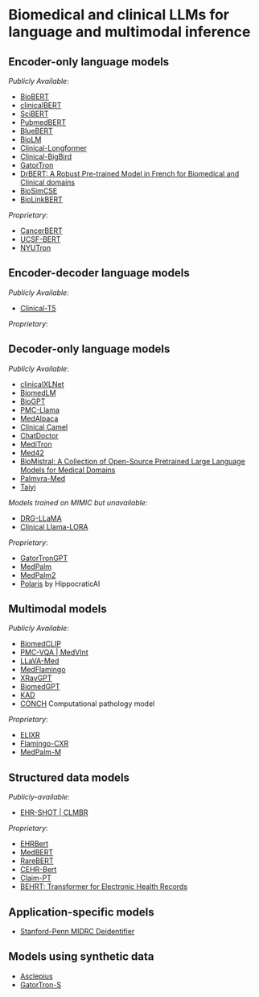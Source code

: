 # Biomedical and clinical LLMs for language and multimodal inference

## Encoder-only language models
*Publicly Available*:
- [BioBERT](https://github.com/dmis-lab/biobert)
- [clinicalBERT](https://github.com/EmilyAlsentzer/clinicalBERT)
- [SciBERT](https://github.com/allenai/scibert)
- [PubmedBERT](https://dl.acm.org/doi/10.1145/3458754)
- [BlueBERT](https://github.com/ncbi-nlp/bluebert)
- [BioLM](https://github.com/facebookresearch/bio-lm)
- [Clinical-Longformer](https://huggingface.co/yikuan8/Clinical-Longformer)
- [Clinical-BigBird](https://huggingface.co/yikuan8/Clinical-BigBird)
- [GatorTron](https://catalog.ngc.nvidia.com/orgs/nvidia/teams/clara/models/gatortron_og)
- [DrBERT: A Robust Pre-trained Model in French for Biomedical and Clinical domains](https://arxiv.org/abs/2304.00958)
- [BioSimCSE](https://huggingface.co/kamalkraj/BioSimCSE-BioLinkBERT-BASE)
- [BioLinkBERT](https://huggingface.co/michiyasunaga/BioLinkBERT-base)

*Proprietary*:
- [CancerBERT](https://academic.oup.com/jamia/article-lookup/doi/10.1093/jamia/ocac040)
- [UCSF-BERT](https://arxiv.org/abs/2210.06566)
- [NYUTron](https://www.nature.com/articles/s41586-023-06160-y)

## Encoder-decoder language models
*Publicly Available*:
- [Clinical-T5](https://www.physionet.org/content/clinical-t5/1.0.0/)

*Proprietary*:

## Decoder-only language models
*Publicly Available*:
- [clinicalXLNet](https://github.com/lindvalllab/clinicalXLNet)
- [BiomedLM](https://crfm.stanford.edu/2022/12/15/biomedlm.html)
- [BioGPT](https://github.com/microsoft/BioGPT)
- [PMC-Llama](https://arxiv.org/abs/2304.14454)
- [MedAlpaca](https://arxiv.org/abs/2304.08247)
- [Clinical Camel](https://huggingface.co/wanglab/ClinicalCamel-70B)
- [ChatDoctor](https://github.com/Kent0n-Li/ChatDoctor)
- [MediTron](https://github.com/epfLLM/meditron)
- [Med42](https://huggingface.co/m42-health/med42-70b)
- [BioMistral: A Collection of Open-Source Pretrained Large Language Models for Medical Domains](https://arxiv.org/abs/2402.10373)
- [Palmyra-Med](https://huggingface.co/Writer/palmyra-med-20b)
- [Taiyi](https://github.com/DUTIR-BioNLP/Taiyi-LLM?tab=readme-ov-file#introduction-to-the-base-model)

*Models trained on MIMIC but unavailable*:
- [DRG-LLaMA](https://github.com/hanyin88/drg-llama) 
- [Clinical Llama-LORA](https://arxiv.org/abs/2307.03042)

*Proprietary*:
- [GatorTronGPT](https://arxiv.org/abs/2305.13523)
- [MedPalm](https://www.nature.com/articles/s41586-023-06291-2)
- [MedPalm2](https://arxiv.org/abs/2305.09617)
- [Polaris](https://arxiv.org/abs/2403.13313) by HippocraticAI

## Multimodal models
*Publicly Available*:
- [BiomedCLIP](https://arxiv.org/abs/2303.00915)
- [PMC-VQA | MedVInt](https://xiaoman-zhang.github.io/PMC-VQA/)
- [LLaVA-Med](https://github.com/microsoft/LLaVA-Med)
- [MedFlamingo](https://github.com/snap-stanford/med-flamingo)
- [XRayGPT](https://github.com/mbzuai-oryx/XrayGPT)
- [BiomedGPT](https://arxiv.org/abs/2305.17100)
- [KAD](https://www.nature.com/articles/s41467-023-40260-7)
- [CONCH](https://github.com/mahmoodlab/CONCH) Computational pathology model

*Proprietary*:
- [ELIXR](https://arxiv.org/abs/2308.01317)
- [Flamingo-CXR](https://arxiv.org/abs/2311.18260)
- [MedPalm-M](https://arxiv.org/abs/2307.14334)

## Structured data models
*Publicly-available*:
- [EHR-SHOT | CLMBR](https://som-shahlab.github.io/ehrshot-website/)

*Proprietary*:
- [EHRBert](https://medinform.jmir.org/2019/3/e14830/)
- [MedBERT](https://www.nature.com/articles/s41746-021-00455-y)
- [RareBERT](https://ojs.aaai.org/index.php/AAAI/article/view/16122)
- [CEHR-Bert](https://proceedings.mlr.press/v158/pang21a.html)
- [Claim-PT](https://www.nature.com/articles/s41598-022-07545-1)
- [BEHRT: Transformer for Electronic Health Records](https://www.nature.com/articles/s41598-020-62922-y)

## Application-specific models
- [Stanford-Penn MIDRC Deidentifier](https://academic.oup.com/jamia/article/30/2/318/6843283)

## Models using synthetic data
- [Asclepius](https://github.com/starmpcc/Asclepius)
- [GatorTron-S](https://catalog.ngc.nvidia.com/orgs/nvidia/teams/clara/models/gatortron_s)
